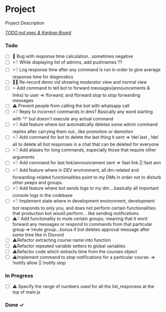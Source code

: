 # Project

Project Description

<em>[TODO.md spec & Kanban Board](https://bit.ly/3fCwKfM)</em>

### Todo

- [ ] 🐞 Bug with response time calculation...sometimes negative  
- [ ] ⭐❔ While displaying list of admins, add pushnames ??  
- [ ] ⭐❔ Log response time after any command is run in order to give average response time for diagnostics  
- [ ] 👍🏽 Re-record demo vid showing moderator view and normal view  
- [ ] ⭐ Add command to tell bot to forward messages(announcements & links) to user => !forward; and !forward stop to stop forwarding messages  
- [ ] ⚠️ Prevent people from calling the bot with whatsapp call  
- [ ] ⭐❔ Reply to incorrect commands in dms? Basically any word starting with "!" but doesn't execute any actual command  
- [ ] ⭐❔ Add feature where bot automatically deletes some admin command replies after carrying them out...like promotion or demotion  
- [ ] ⭐❔ Add command for bot to delete the last thing it sent => !del last , !del all to delete all bot responses in a chat that can be deleted for everyone  
- [ ] ⭐❔ Add aliases for long commands, especially those that require other arguments  
- [ ] ⭐❔ Add command for last link/announcement sent => !last link || !last ann  
- [ ] ⭐❔ Add feature where in DEV environment, all dm-related and forwarding-related functionalities point to my DMs in order not to disturb other peeps and groups.  
- [ ] ⭐❔ Add feature where bot sends logs to my dm....basically all important console logs in the codebase  
- [ ] ⭐❔ Implement state where in development environment, development bot responds to only you, and does not perform certain functionalities that production bot would perform... like sending notifications  
- [ ] ⚠️❔ Add functionality to mute certain groups, meaning that it wont forward any messages or respond to commands from that particular group => !mute group...bonus if bot deletes approval message after some time like in Discord  
- [ ] ⚠️Refactor extracting course name into function  
- [ ] ⚠️Refactor repeated variable setters to global variables  
- [ ] ⚠️Refactor code which extracts time from the courses object  
- [ ] ⚠️Implement command to stop notifications for a particular course. => !notify allow <course> || !notify stop <course>  

### In Progress

- [ ] ⚠️ Specify the range of numbers used for all the list_responses at the top of main.js  

### Done ✓


